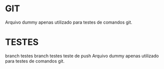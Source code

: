 # GIT

Arquivo dummy apenas utilizado para testes de comandos git.

# TESTES
branch testes
branch testes teste de push
Arquivo dummy apenas utilizado para testes de comandos git.
